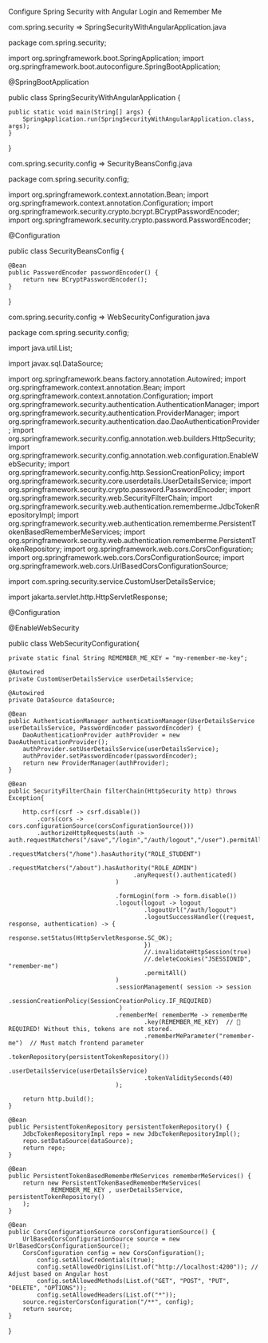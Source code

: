 Configure Spring Security with Angular Login and Remember Me

com.spring.security  =>  SpringSecurityWithAngularApplication.java


package com.spring.security;

import org.springframework.boot.SpringApplication;
import org.springframework.boot.autoconfigure.SpringBootApplication;

@SpringBootApplication

public class SpringSecurityWithAngularApplication {

	public static void main(String[] args) {
		SpringApplication.run(SpringSecurityWithAngularApplication.class, args);
	}

}



com.spring.security.config  =>  SecurityBeansConfig.java


package com.spring.security.config;

import org.springframework.context.annotation.Bean;
import org.springframework.context.annotation.Configuration;
import org.springframework.security.crypto.bcrypt.BCryptPasswordEncoder;
import org.springframework.security.crypto.password.PasswordEncoder;

@Configuration

public class SecurityBeansConfig {

	@Bean
    public PasswordEncoder passwordEncoder() {
        return new BCryptPasswordEncoder();
    }
}


com.spring.security.config  =>  WebSecurityConfiguration.java

package com.spring.security.config;

import java.util.List;

import javax.sql.DataSource;

import org.springframework.beans.factory.annotation.Autowired;
import org.springframework.context.annotation.Bean;
import org.springframework.context.annotation.Configuration;
import org.springframework.security.authentication.AuthenticationManager;
import org.springframework.security.authentication.ProviderManager;
import org.springframework.security.authentication.dao.DaoAuthenticationProvider;
import org.springframework.security.config.annotation.web.builders.HttpSecurity;
import org.springframework.security.config.annotation.web.configuration.EnableWebSecurity;
import org.springframework.security.config.http.SessionCreationPolicy;
import org.springframework.security.core.userdetails.UserDetailsService;
import org.springframework.security.crypto.password.PasswordEncoder;
import org.springframework.security.web.SecurityFilterChain;
import org.springframework.security.web.authentication.rememberme.JdbcTokenRepositoryImpl;
import org.springframework.security.web.authentication.rememberme.PersistentTokenBasedRememberMeServices;
import org.springframework.security.web.authentication.rememberme.PersistentTokenRepository;
import org.springframework.web.cors.CorsConfiguration;
import org.springframework.web.cors.CorsConfigurationSource;
import org.springframework.web.cors.UrlBasedCorsConfigurationSource;

import com.spring.security.service.CustomUserDetailsService;

import jakarta.servlet.http.HttpServletResponse;

@Configuration

@EnableWebSecurity

public class WebSecurityConfiguration{
	
	private static final String REMEMBER_ME_KEY = "my-remember-me-key";
	
	@Autowired
    private CustomUserDetailsService userDetailsService;
	
	@Autowired
	private DataSource dataSource;
	
	@Bean
    public AuthenticationManager authenticationManager(UserDetailsService userDetailsService, PasswordEncoder passwordEncoder) {
        DaoAuthenticationProvider authProvider = new DaoAuthenticationProvider();
        authProvider.setUserDetailsService(userDetailsService);
        authProvider.setPasswordEncoder(passwordEncoder);
        return new ProviderManager(authProvider);
    }
	
	@Bean
	public SecurityFilterChain filterChain(HttpSecurity http) throws Exception{
		
		http.csrf(csrf -> csrf.disable())
			.cors(cors -> cors.configurationSource(corsConfigurationSource()))
			.authorizeHttpRequests(auth -> auth.requestMatchers("/save","/login","/auth/logout","/user").permitAll()
									   .requestMatchers("/home").hasAuthority("ROLE_STUDENT")
									   .requestMatchers("/about").hasAuthority("ROLE_ADMIN")
									   .anyRequest().authenticated()
								  )
			
								  .formLogin(form -> form.disable())
								  .logout(logout -> logout
										  .logoutUrl("/auth/logout")
										  .logoutSuccessHandler((request, response, authentication) -> {
											  response.setStatus(HttpServletResponse.SC_OK);
										  })
										  //.invalidateHttpSession(true)
										  //.deleteCookies("JSESSIONID", "remember-me")
										  .permitAll()
								  )
								  .sessionManagement( session -> session
										  .sessionCreationPolicy(SessionCreationPolicy.IF_REQUIRED)
								   )
								  .rememberMe( rememberMe -> rememberMe
										  .key(REMEMBER_ME_KEY)  // 🔴 REQUIRED! Without this, tokens are not stored.
										  .rememberMeParameter("remember-me")  // Must match frontend parameter
										  .tokenRepository(persistentTokenRepository())
										  .userDetailsService(userDetailsService)
										  .tokenValiditySeconds(40)
								  );
								 
		return http.build();
	}
	
	@Bean
    public PersistentTokenRepository persistentTokenRepository() {
        JdbcTokenRepositoryImpl repo = new JdbcTokenRepositoryImpl();
        repo.setDataSource(dataSource);
        return repo;
    }
	
	@Bean
	public PersistentTokenBasedRememberMeServices rememberMeServices() {
        return new PersistentTokenBasedRememberMeServices(
        		REMEMBER_ME_KEY , userDetailsService, persistentTokenRepository()
        );
    }
	
	@Bean
    public CorsConfigurationSource corsConfigurationSource() {
        UrlBasedCorsConfigurationSource source = new UrlBasedCorsConfigurationSource();
        CorsConfiguration config = new CorsConfiguration();
        	config.setAllowCredentials(true);
        	config.setAllowedOrigins(List.of("http://localhost:4200")); // Adjust based on Angular host
        	config.setAllowedMethods(List.of("GET", "POST", "PUT", "DELETE", "OPTIONS"));
        	config.setAllowedHeaders(List.of("*"));
        source.registerCorsConfiguration("/**", config);
        return source;
    }

}
